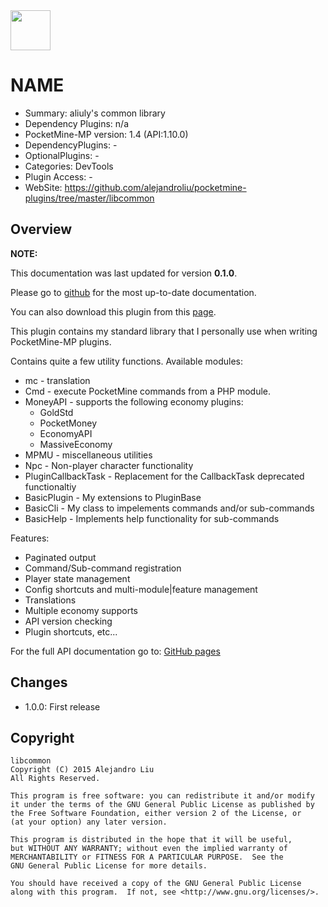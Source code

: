<img src="https://raw.githubusercontent.com/alejandroliu/pocketmine-plugins/master/Media/common.png" style="width:64px;height:64px" width="64" height="64"/>

# NAME

* Summary: aliuly's common library
* Dependency Plugins: n/a
* PocketMine-MP version: 1.4 (API:1.10.0)
* DependencyPlugins: -
* OptionalPlugins: -
* Categories: DevTools
* Plugin Access: -
* WebSite: https://github.com/alejandroliu/pocketmine-plugins/tree/master/libcommon

## Overview

<!-- //php: $v_forum_thread = "http://forums.pocketmine.net/threads/xxxxxxxxxxxxxxxx"; -->
<!-- template: prologue.md -->
<!-- Add the line: -->
<!-- php: $v_forum_thread = "http://forums.pocketmine.net/threads/XXXX"; -->


**NOTE:**

This documentation was last updated for version **0.1.0**.

Please go to
[github](https://github.com/alejandroliu/pocketmine-plugins/tree/master/libcommon)
for the most up-to-date documentation.

You can also download this plugin from this [page](https://github.com/alejandroliu/pocketmine-plugins/releases/tag/libcommon-0.1.0).

<!-- template-end -->

This plugin contains my standard library that I personally use when
writing PocketMine-MP plugins.

Contains quite a few utility functions. Available modules:

* mc - translation
* Cmd - execute PocketMine commands from a PHP module.
* MoneyAPI - supports the following economy plugins:
  * GoldStd
  * PocketMoney
  * EconomyAPI
  * MassiveEconomy
* MPMU - miscellaneous utilities
* Npc - Non-player character functionality
* PluginCallbackTask - Replacement for the CallbackTask deprecated functionaltiy
* BasicPlugin - My extensions to PluginBase
* BasicCli - My class to impelements commands and/or sub-commands
* BasicHelp - Implements help functionality for sub-commands

Features:

* Paginated output
* Command/Sub-command registration
* Player state management
* Config shortcuts and multi-module|feature management
* Translations
* Multiple economy supports
* API version checking
* Plugin shortcuts, etc...

For the full API documentation go to: [GitHub pages](http://alejandroliu.github.io/pocketmine-plugins/libcommon/apidocs/index.html)

## Changes

* 1.0.0: First release

## Copyright

    libcommon
    Copyright (C) 2015 Alejandro Liu
    All Rights Reserved.

    This program is free software: you can redistribute it and/or modify
    it under the terms of the GNU General Public License as published by
    the Free Software Foundation, either version 2 of the License, or
    (at your option) any later version.

    This program is distributed in the hope that it will be useful,
    but WITHOUT ANY WARRANTY; without even the implied warranty of
    MERCHANTABILITY or FITNESS FOR A PARTICULAR PURPOSE.  See the
    GNU General Public License for more details.

    You should have received a copy of the GNU General Public License
    along with this program.  If not, see <http://www.gnu.org/licenses/>.

